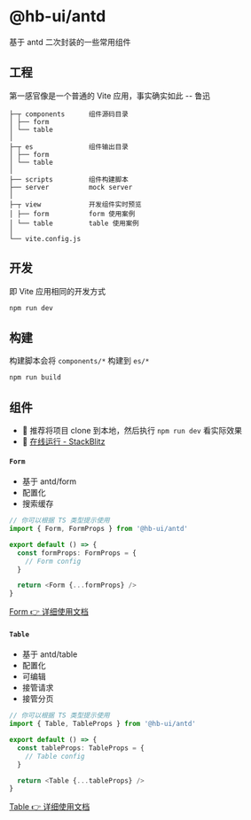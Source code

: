 # @hb-ui/antd

基于 antd 二次封装的一些常用组件

## 工程

第一感官像是一个普通的 Vite 应用，事实确实如此 -- 鲁迅

```tree
├─┬ components      组件源码目录
│ ├── form
│ └── table
│
├─┬ es              组件输出目录
│ ├── form
│ └── table
│
├── scripts         组件构建脚本
├── server          mock server
│
├─┬ view            开发组件实时预览
│ ├── form          form 使用案例
│ └── table         table 使用案例
│
└── vite.config.js
```

## 开发

即 Vite 应用相同的开发方式

```sh
npm run dev
```

## 构建

构建脚本会将 `components/*` 构建到 `es/*`

```sh
npm run build
```

## 组件

- 🤖 推荐将项目 clone 到本地，然后执行 `npm run dev` 看实际效果
- 🐢 [在线运行 - StackBlitz](https://stackblitz.com/edit/hb-ui-antd)

#### `Form`

- 基于 antd/form
- 配置化
- 搜索缓存

```ts
// 你可以根据 TS 类型提示使用
import { Form, FormProps } from '@hb-ui/antd'

export default () => {
  const formProps: FormProps = {
    // Form config
  }

  return <Form {...formProps} />
}
```

[Form 👉 详细使用文档](components/form/README.md)

#### `Table`

- 基于 antd/table
- 配置化
- 可编辑
- 接管请求
- 接管分页

```ts
// 你可以根据 TS 类型提示使用
import { Table, TableProps } from '@hb-ui/antd'

export default () => {
  const tableProps: TableProps = {
    // Table config
  }

  return <Table {...tableProps} />
}
```

[Table 👉 详细使用文档](components/table/README.md)

